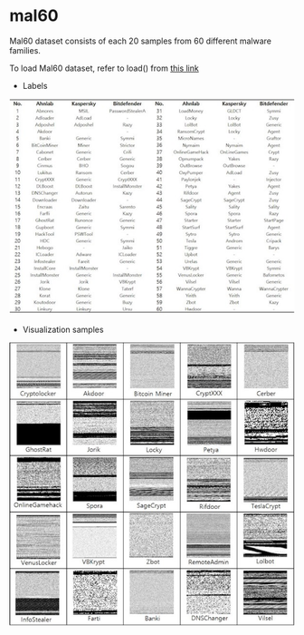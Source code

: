 # mal60



Mal60 dataset consists of each 20 samples from 60 different malware families.

To load Mal60 dataset, refer to load() from [this link](../mal_classification_mann/blob/master/preprocess/mal60.py)



* Labels

![Alt text](./images/Labels.jpg)

* Visualization samples

![Alt text](./images/Visualization_Samples.jpg)